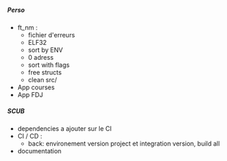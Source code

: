 ##### Perso
- ft_nm :
	- fichier d'erreurs
	- ELF32
	- sort by ENV
	- 0 adress
	- sort with flags
	- free structs
	- clean src/
- App courses
- App FDJ


##### SCUB
- dependencies a ajouter sur le CI
- CI / CD : 
	- back: environement version project et integration version, build all
- documentation
